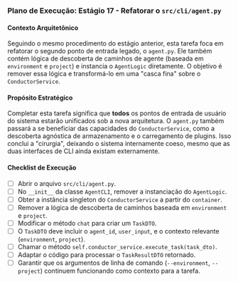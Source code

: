 ### Plano de Execução: Estágio 17 - Refatorar o `src/cli/agent.py`

#### Contexto Arquitetônico

Seguindo o mesmo procedimento do estágio anterior, esta tarefa foca em refatorar o segundo ponto de entrada legado, o `agent.py`. Ele também contém lógica de descoberta de caminhos de agente (baseada em `environment` e `project`) e instancia o `AgentLogic` diretamente. O objetivo é remover essa lógica e transformá-lo em uma "casca fina" sobre o `ConductorService`.

#### Propósito Estratégico

Completar esta tarefa significa que **todos** os pontos de entrada de usuário do sistema estarão unificados sob a nova arquitetura. O `agent.py` também passará a se beneficiar das capacidades do `ConductorService`, como a descoberta agnóstica de armazenamento e o carregamento de plugins. Isso conclui a "cirurgia", deixando o sistema internamente coeso, mesmo que as duas interfaces de CLI ainda existam externamente.

#### Checklist de Execução

- [ ] Abrir o arquivo `src/cli/agent.py`.
- [ ] No `__init__` da classe `AgentCLI`, remover a instanciação do `AgentLogic`.
- [ ] Obter a instância singleton do `ConductorService` a partir do `container`.
- [ ] Remover a lógica de descoberta de caminhos baseada em `environment` e `project`.
- [ ] Modificar o método `chat` para criar um `TaskDTO`.
- [ ] O `TaskDTO` deve incluir o `agent_id`, `user_input`, e o contexto relevante (`environment`, `project`).
- [ ] Chamar o método `self.conductor_service.execute_task(task_dto)`.
- [ ] Adaptar o código para processar o `TaskResultDTO` retornado.
- [ ] Garantir que os argumentos de linha de comando (`--environment`, `--project`) continuem funcionando como contexto para a tarefa.
